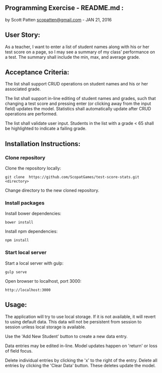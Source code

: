## Programming Exercise - README.md :

by Scott Patten scopatten@gmail.com - JAN 21, 2016

## User Story:
As a teacher, I want to enter a list of student names along with his or her test score on a page, so I may see a summary of my class’ performance on a test. The summary shall include the min, max, and average grade.

## Acceptance Criteria:
The list shall support CRUD operations on student names and his or her associated grade.

The list shall support in-line editing of student names and grades, such that changing a test score and pressing enter (or clicking away from the input field) updates the model. Statistics shall automatically update after CRUD operations are performed. 

The list shall validate user input. Students in the list with a grade < 65 shall be highlighted to indicate a failing grade. 

## Installation Instructions:
### Clone repository
Clone the repository locally: 

```git clone  https://github.com/ScopatGames/test-score-stats.git <directory>```

Change directory to the new cloned repository.

### Install packages
Install bower dependencies:

```bower install```

Install npm dependencies:

```npm install```

### Start local server
Start a local server with gulp:

```gulp serve```

Open browser to localhost, port 3000:

```http://localhost:3000```

## Usage:
The application will try to use local storage.  If it is not available, it will revert to using default data.  This data will not be persistent from session to session unless local storage is available.

Use the 'Add New Student' button to create a new data entry.

Data entries may be edited in-line.  Model updates happen on 'return' or loss of field focus.  

Delete individual entries by clicking the 'x' to the right of the entry.  Delete all entries by clicking the 'Clear Data' button.  These deletes update the model.  


